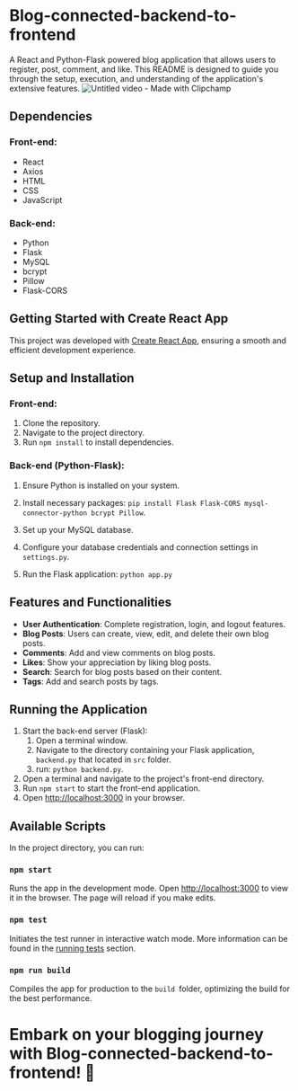 # Blog-connected-backend-to-frontend

A React and Python-Flask powered blog application that allows users to register, post, comment, and like. This README is designed to guide you through the setup, execution, and understanding of the application's extensive features.
![Untitled video - Made with Clipchamp](https://github.com/ChenAsraf64/Multiple-page-Blog-Structure/assets/92244408/5f9998c7-cfc0-4494-a938-9d40c757935f)

## Dependencies
### Front-end:
* React
* Axios
* HTML
* CSS
* JavaScript

### Back-end:
* Python
* Flask
* MySQL
* bcrypt
* Pillow
* Flask-CORS

## Getting Started with Create React App

This project was developed with [Create React App](https://github.com/facebook/create-react-app), ensuring a smooth and efficient development experience.


## Setup and Installation

### Front-end:

1. Clone the repository.
2. Navigate to the project directory.
3. Run `npm install` to install dependencies.

### Back-end (Python-Flask):

1. Ensure Python is installed on your system.

2. Install necessary packages:
`pip install Flask Flask-CORS mysql-connector-python bcrypt Pillow`.

3. Set up your MySQL database.

4. Configure your database credentials and connection settings in `settings.py`.

5. Run the Flask application:
`python app.py`


## Features and Functionalities

- **User Authentication**: Complete registration, login, and logout features.
- **Blog Posts**: Users can create, view, edit, and delete their own blog posts.
- **Comments**: Add and view comments on blog posts.
- **Likes**: Show your appreciation by liking blog posts.
- **Search**: Search for blog posts based on their content.
- **Tags**: Add and search posts by tags.

## Running the Application

1. Start the back-end server (Flask):
   1. Open a terminal window.
   2. Navigate to the directory containing your Flask application, `backend.py` that located in `src` folder.
   3. run: `python backend.py`.
2. Open a terminal and navigate to the project's front-end directory.
3. Run `npm start` to start the front-end application.
4. Open [http://localhost:3000](http://localhost:3000) in your browser.

## Available Scripts

In the project directory, you can run:

### `npm start`

Runs the app in the development mode. Open [http://localhost:3000](http://localhost:3000) to view it in the browser. The page will reload if you make edits.

### `npm test`

Initiates the test runner in interactive watch mode. More information can be found in the [running tests](https://facebook.github.io/create-react-app/docs/running-tests) section.

### `npm run build`

Compiles the app for production to the `build `folder, optimizing the build for the best performance.







# Embark on your blogging journey with Blog-connected-backend-to-frontend! 🚀
